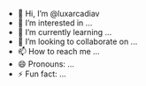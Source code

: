 - 👋 Hi, I’m @luxarcadiav
- 👀 I’m interested in ...
- 🌱 I’m currently learning ...
- 💞️ I’m looking to collaborate on ...
- 📫 How to reach me ...
- 😄 Pronouns: ...
- ⚡ Fun fact: ...

<!---
luxarcadiav/luxarcadiav is a ✨ special ✨ repository because its `README.md` (this file) appears on your GitHub profile.
You can click the Preview link to take a look at your changes.
--->
